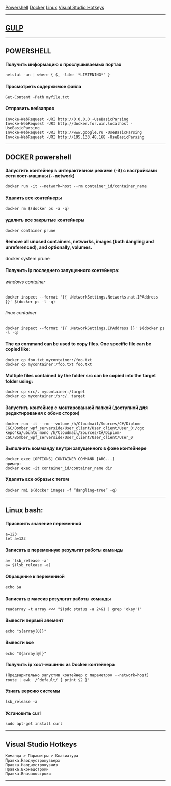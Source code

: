 
[Powershell](#powershell) 
[Docker](#docker-powershell) 
[Linux](#linux-bash)
[Visual Studio Hotkeys](#visual-studio-hotkeys)

---
[GULP](gulp-guide.md)
---
---


## POWERSHELL
#### Получить информацию о прослушываемых портах
 	netstat -an | where { $_ -like '*LISTENING*' } 

#### Просмотреть содержимое файла 
	Get-Content -Path myfile.txt  

#### Отправить вебзапрос
	Invoke-WebRequest -URI http://0.0.0.0 -UseBasicParsing
	Invoke-WebRequest -URI http://docker.for.win.localhost -UseBasicParsing
	Invoke-WebRequest -URI http://www.google.ru -UseBasicParsing
	Invoke-WebRequest -URI http://195.133.48.168 -UseBasicParsing

---

## DOCKER powershell	
#### Запустить контейнер в интерактивном режиме (-it) с настройками сети хост-машины (--network) 
	docker run -it --network=host --rm container_id/container_name	
	
#### Удалить все контейнеры
	docker rm $(docker ps -a -q)  
	
#### удалить все закрытые контейнеры
	docker container prune  
	
#### Remove all unused containers, networks, images (both dangling and unreferenced), and optionally, volumes.
docker system prune

#### Получить ip последнего запущенного контейнера:
 ###### windows container
	docker inspect --format '{{ .NetworkSettings.Networks.nat.IPAddress }}' $(docker ps -l -q) 
 ###### linux container
	docker inspect --format '{{ .NetworkSettings.IPAddress }}' $(docker ps -l -q)  


#### The cp command can be used to copy files. One specific file can be copied like:
	docker cp foo.txt mycontainer:/foo.txt
	docker cp mycontainer:/foo.txt foo.txt
#### Multiple files contained by the folder src can be copied into the target folder using:
	docker cp src/. mycontainer:/target
	docker cp mycontainer:/src/. target

#### Запустить контейнер с монтированной папкой (доступной для редактирования с обоих сторон) 
	docker run -it --rm --volume /h/Cloudmail/Sources/C#/Diplom-CGC/Bomber_wpf_serverside/User_client/User_client/User_0:/cgc kepo4ka/ubuntu_mono /h/Cloudmail/Sources/C#/Diplom-CGC/Bomber_wpf_serverside/User_client/User_client/User_0

#### Выполнить комманду внутри запущенного в фоне контейнере
	docker exec [OPTIONS] CONTAINER COMMAND [ARG...]
	пример:
	docker exec -it container_id/container_name dir

#### Удалить все образы с тегом <none>
	docker rmi $(docker images -f “dangling=true” -q)


---

## Linux bash:
#### Присвоить значение переменной
	a=123
	let a=123
#### Записать в переменную результат работы каманды
	a= `lsb_release -a`
	a= $(lsb_release -a)

#### Обращение к переменной
	echo $a

#### Записать в массив результат работы команды
	readarray -t array <<< "$(pdc status -a 2>&1 | grep 'okay')"
#### Вывести первый элемент
	echo "${array[0]}"
#### Вывести все 
	echo "${array[@]}"
	
#### Получить ip хост-машины из Docker контейнера 
	(Предварительно запустив контейнер с параметром --network=host) 
	route | awk '/^default/ { print $2 }'  

#### Узнать версию системы
	lsb_release -a

#### Установить curl
	sudo apt-get install curl

---
## Visual Studio Hotkeys
	Команда > Параметры > Клавиатура
	Правка.Наоднустрокувверх
	Правка.Наоднустрокувниз
	Правка.Вконецстроки
	Правка.Вначалостроки
	
---
	
